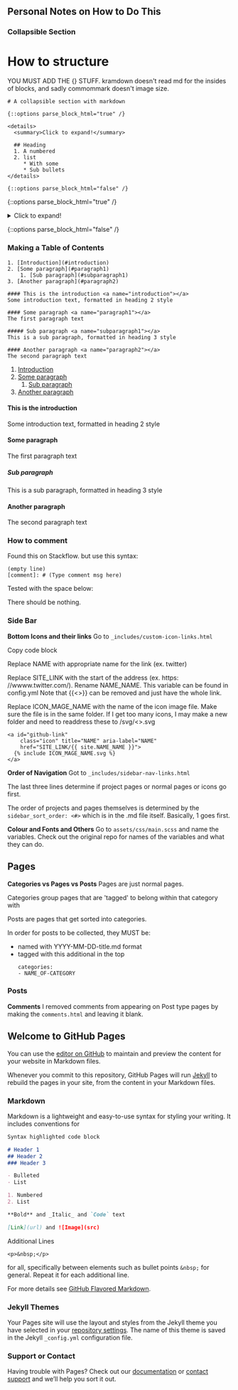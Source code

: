 ## Personal Notes on How to Do This

### Collapsible Section

# How to structure

YOU MUST ADD THE {} STUFF. kramdown doesn't read md for the insides of blocks, and sadly commommark doesn't image size.
```
# A collapsible section with markdown

{::options parse_block_html="true" /}

<details>
  <summary>Click to expand!</summary>
  
  ## Heading
  1. A numbered
  2. list
     * With some
     * Sub bullets
</details>

{::options parse_block_html="false" /}

```

{::options parse_block_html="true" /}

<details>
  <summary>Click to expand!</summary>
  
  ## Heading
  1. A numbered
  2. list
     * With some
     * Sub bullets
</details>

{::options parse_block_html="false" /}

### Making a Table of Contents
```
1. [Introduction](#introduction)
2. [Some paragraph](#paragraph1)
    1. [Sub paragraph](#subparagraph1)
3. [Another paragraph](#paragraph2)

#### This is the introduction <a name="introduction"></a>
Some introduction text, formatted in heading 2 style

#### Some paragraph <a name="paragraph1"></a>
The first paragraph text

##### Sub paragraph <a name="subparagraph1"></a>
This is a sub paragraph, formatted in heading 3 style

#### Another paragraph <a name="paragraph2"></a>
The second paragraph text
```

1. [Introduction](#introduction)
2. [Some paragraph](#paragraph1)
    1. [Sub paragraph](#subparagraph1)
3. [Another paragraph](#paragraph2)

#### This is the introduction <a name="introduction"></a>
Some introduction text, formatted in heading 2 style

#### Some paragraph <a name="paragraph1"></a>
The first paragraph text

##### Sub paragraph <a name="subparagraph1"></a>
This is a sub paragraph, formatted in heading 3 style

#### Another paragraph <a name="paragraph2"></a>
The second paragraph text

### How to comment
Found this on Stackflow. but use this syntax:
```
(empty line)
[comment]: # (Type comment msg here)
```
Tested with the space below:


[comment]: # ( AAAAAAAAAAAAAAAAAAAAA PLS WORK)


There should be nothing.

### Side Bar
**Bottom Icons and their links**
Go to  ```_includes/custom-icon-links.html```

Copy code block 

Replace NAME with appropriate name for the link (ex. twitter)

Replace SITE_LINK with the start of the address (ex. https: //wwww.twitter.com/). 
    Rename NAME_NAME. This variable can be found in config.yml Note that {{<>}} can be removed and just have the whole link.

Replace ICON_MAGE_NAME with the name of the icon image file. Make sure the file is in the same folder. 
    If I get too many icons, I may make a new folder and need to readdress these to /svg/<>.svg
```
<a id="github-link"
    class="icon" title="NAME" aria-label="NAME"
    href="SITE_LINK/{{ site.NAME_NAME }}">
  {% include ICON_MAGE_NAME.svg %}
</a>
```
**Order of Navigation**
Got to ```_includes/sidebar-nav-links.html```

The last three lines determine if project pages or normal pages or icons go first.

The order of projects and pages themselves is determined by the ```sidebar_sort_order: <#>``` which is in the .md file itself. 
Basically, 1 goes first.

**Colour and Fonts and Others**
Go to ```assets/css/main.scss``` and name the variables. Check out the original repo for names of the variables and what they can do.

## Pages

**Categories vs Pages vs Posts**
Pages are just normal pages.

Categories group pages that are 'tagged' to belong within that category with 

Posts are pages that get sorted into categories.
  
  In order for posts to be collected, they MUST be:
  - named with YYYY-MM-DD-title.md format
  - tagged with this additional in the top
    ``` 
    categories:
    - NAME_OF-CATEGORY
     ```
### Posts
**Comments**
I removed comments from appearing on Post type pages by making the ```comments.html``` and leaving it blank.

## Welcome to GitHub Pages

You can use the [editor on GitHub](https://github.com/96yrlee/96yrlee.github.io/edit/master/README.md) to maintain and preview the content for your website in Markdown files.

Whenever you commit to this repository, GitHub Pages will run [Jekyll](https://jekyllrb.com/) to rebuild the pages in your site, from the content in your Markdown files.

### Markdown

Markdown is a lightweight and easy-to-use syntax for styling your writing. It includes conventions for

```markdown
Syntax highlighted code block

# Header 1
## Header 2
### Header 3

- Bulleted
- List

1. Numbered
2. List

**Bold** and _Italic_ and `Code` text

[Link](url) and ![Image](src)
```

Additional Lines
```
<p>&nbsp;</p> 
``` 
for all, specifically between elements such as bullet points
```&nbsp;``` for general. 
Repeat it for each additional line.

For more details see [GitHub Flavored Markdown](https://guides.github.com/features/mastering-markdown/).

### Jekyll Themes

Your Pages site will use the layout and styles from the Jekyll theme you have selected in your [repository settings](https://github.com/96yrlee/96yrlee.github.io/settings). The name of this theme is saved in the Jekyll `_config.yml` configuration file.

### Support or Contact

Having trouble with Pages? Check out our [documentation](https://help.github.com/categories/github-pages-basics/) or [contact support](https://github.com/contact) and we’ll help you sort it out.
